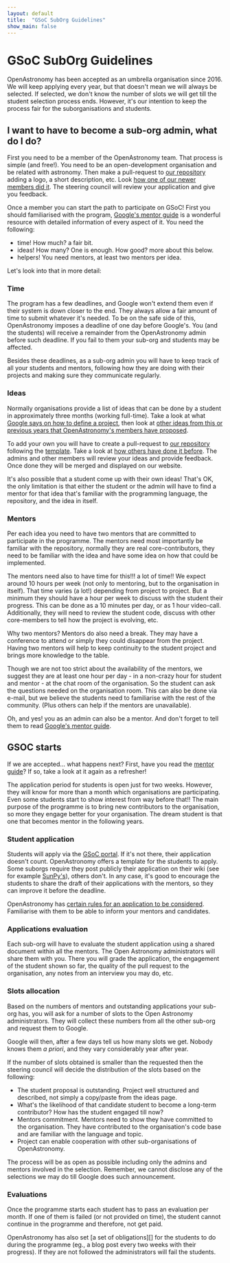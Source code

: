 ```yaml
---
layout: default
title:  "GSoC SubOrg Guidelines"
show_main: false
---
```


# GSoC SubOrg Guidelines

OpenAstronomy has been accepted as an umbrella organisation since
2016. We will keep applying every year, but that doesn't mean we
will always be selected. If selected, we don't know the number of
slots we will get till the student selection process ends. However,
it's our intention to keep the process fair for the suborganisations
and students.

## I want to have to become a sub-org admin, what do I do?

First you need to be a member of the OpenAstronomy team. That process
is simple (and free!). You need to be an open-development organisation
and be related with astronomy. Then make a pull-request to [our repository][OA repository]
adding a logo, a short description, etc. 
Look [how one of our newer members did it](https://github.com/OpenAstronomy/openastronomy.github.io/pull/166/files).
The steering council will review your application and give you feedback.

Once a member you can start the path to participate on GSoC! 
First you should familiarised with the program, [Google's mentor guide] is
a wonderful resource with detailed information of every aspect of it.
You need the following:
- time! How much? a fair bit. 
- ideas! How many? One is enough. How good? more about this below.
- helpers! You need mentors, at least two mentors per idea.

Let's look into that in more detail:

### Time

The program has a few deadlines, and Google won't extend them even if
their system is down closer to the end. They always allow a fair amount
of time to submit whatever it's needed. To be on the safe side of this, 
OpenAstronomy imposes a deadline of one day before Google's. You (and the students)
will receive a remainder from the OpenAstronomy admin before such deadline.
If you fail to them your sub-org and students may be affected.

Besides these deadlines, as a sub-org admin you will have to keep track of
all your students and mentors, following how they are doing with their projects
and making sure they communicate regularly.

### Ideas

Normally organisations provide a list of ideas that can be done by a student
in approximately three months (working full-time). Take a look at what [Google
says on how to define a project](https://google.github.io/gsocguides/mentor/defining-a-project-ideas-list),
then look at [other ideas from this or previous years that OpenAstronomy's members have
proposed](../#ides-pages).

To add your own you will have to create a pull-request to [our repository][OA repository]
following the [template](https://github.com/OpenAstronomy/openastronomy.github.io/blob/master/_projects/_template.md).
Take a look at [how others have done it before](https://github.com/OpenAstronomy/openastronomy.github.io/pull/182).
The admins and other members will review your ideas and provide feedback. Once
done they will be merged and displayed on our website.

It's also possible that a student come up with their own ideas! That's OK, the
only limitation is that either the student or the admin will have to find a 
mentor for that idea that's familiar with the programming language, the repository,
and the idea in itself.

### Mentors

Per each idea you need to have two mentors that are committed to participate
in the programme. The mentors need most importantly be familiar with the repository,
normally they are real core-contributors, they need to be familiar with the idea and
have some idea on how that could be implemented.

The mentors need also to have time for this!!! a lot of time!! We expect around 
10 hours per week (not only to mentoring, but to the organisation in itself). That
time varies (a lot!) depending from project to project. But a minimum they should
have a hour per week to discuss with the student their progress. This can be done
as a 10 minutes per day, or as 1 hour video-call. Additionally, they will need
to review the student code, discuss with other core-members to tell how the project
is evolving, etc.

Why two mentors? Mentors do also need a break. They may have a conference to attend
or simply they could disappear from the project. Having two mentors will help to
keep continuity to the student project and brings more knowledge to the table.

Though we are not too strict about the availability of the mentors, we suggest
they are at least one hour per day - in a non-crazy hour for student and mentor -
at the chat room of the organisation. So the student can ask the questions needed
on the organisation room. This can also be done via e-mail, but we believe the
students need to familiarise with the rest of the community. (Plus others can 
help if the mentors are unavailable).

Oh, and yes! you as an admin can also be a mentor. And don't forget to tell 
them to read [Google's mentor guide].

## GSOC starts

If we are accepted... what happens next?
First, have you read the [mentor guide][Google's mentor guide]? If so, take a 
look at it again as a refresher!

The application period for students is open just for two weeks. However, they
will know for more than a month which organisations are participating. Even 
some students start to show interest from way before that!! The main purpose
of the programme is to bring new contributors to the organisation, so more they 
engage better for your organisation. The dream student is that one that becomes
mentor in the following years.

### Student application

Students will apply via the [GSoC portal][GSOC]. If it's not there, their
application doesn't count. OpenAstronomy offers a template for the students to
apply. Some suborgs require they post publicly their application on their wiki
(see for example [SunPy's](https://github.com/sunpy/sunpy/wiki/GSoC)), others
don't. In any case, it's good to encourage the students to share the draft of
their applications with the mentors, so they can improve it before the deadline.

OpenAstronomy has [certain rules for an application to be considered][student
guidelines]. Familiarise with them to be able to inform your mentors and
candidates.

### Applications evaluation

Each sub-org will have to evaluate the student application using a shared
document within all the mentors. The Open Astronomy administrators will 
share them with you. There you will grade the application, the engagement
of the student shown so far, the quality of the pull request to the organisation,
any notes from an interview you may do, etc.

### Slots allocation

Based on the numbers of mentors and outstanding applications your sub-org
has, you will ask for a number of slots to the Open Astronomy administrators.
They will collect these numbers from all the other sub-org and request them
to Google.

Google will then, after a few days tell us how many slots we get. Nobody 
knows them *a priori*, and they vary considerably year after year.

If the number of slots obtained is smaller than the requested then the steering
council will decide the distribution of the slots based on the following:

- The student proposal is outstanding. Project well structured and described,
not simply a copy/paste from the ideas page.
- What's the likelihood of that candidate student to become a long-term
contributor? How has the student engaged till now? 
- Mentors commitment. Mentors need to show they have committed to the organisation.
They have contributed to the organisation's code base and are familiar with
the language and topic.
- Project can enable cooperation with other sub-organisations of OpenAstronomy.

The process will be as open as possible including only the admins and mentors
involved in the selection. Remember, we cannot disclose any of the selections
we may do till Google does such announcement.

### Evaluations

Once the programme starts each student has to pass an evaluation per month. 
If one of them is failed (or not provided on time), the student cannot 
continue in the programme and therefore, not get paid.

OpenAstronomy has also set [a set of obligations][] for the students to do
during the programme (eg., a blog post every two weeks with their progress). If
they are not followed the administrators will fail the students.


[OA repository]: https://github.com/OpenAstronomy/openastronomy.github.io
[student guidelines]: ./student_guidelines.html
[Google's mentor guide]: https://google.github.io/gsocguides/mentor/
[GSOC]: https://summerofcode.withgoogle.com/
